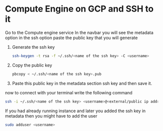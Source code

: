 # Compute Engine on GCP and SSH to it

Go to the Compute engine service
In the navbar you will see the metadata option
in the ssh option paste the public key that you will generate

1. Generate the ssh key

    ```bash
    ssh-keygen -t rsa -f ~/.ssh/<name of the ssh key> -C <username>
    ```

2. Copy the public key

    ```bash
    pbcopy < ~/.ssh/<name of the ssh key>.pub
    ```

3. Paste this public key in the metadata section ssh key and then save it.

now to connect with your terminal write the following command

```bash
ssh -i ~/.ssh/<name of the ssh key> <username>@<external/public ip address>
```

If you had already running instance and later you added the ssh key in metadata then you might have to add the user

```bash
sudo adduser <username>
```
